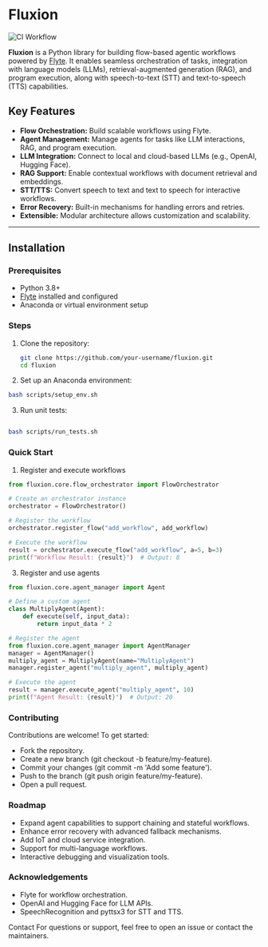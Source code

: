 # Fluxion

![CI Workflow](https://github.com/ymitiku/fluxion/actions/workflows/ci.yml/badge.svg)


**Fluxion** is a Python library for building flow-based agentic workflows powered by [Flyte](https://flyte.org). It enables seamless orchestration of tasks, integration with language models (LLMs), retrieval-augmented generation (RAG), and program execution, along with speech-to-text (STT) and text-to-speech (TTS) capabilities.

## Key Features

- **Flow Orchestration:** Build scalable workflows using Flyte.
- **Agent Management:** Manage agents for tasks like LLM interactions, RAG, and program execution.
- **LLM Integration:** Connect to local and cloud-based LLMs (e.g., OpenAI, Hugging Face).
- **RAG Support:** Enable contextual workflows with document retrieval and embeddings.
- **STT/TTS:** Convert speech to text and text to speech for interactive workflows.
- **Error Recovery:** Built-in mechanisms for handling errors and retries.
- **Extensible:** Modular architecture allows customization and scalability.

---

## Installation

### Prerequisites

- Python 3.8+
- [Flyte](https://flyte.org) installed and configured
- Anaconda or virtual environment setup

### Steps

1. Clone the repository:
   ```bash
   git clone https://github.com/your-username/fluxion.git
   cd fluxion
   ```

2. Set up an Anaconda environment:

```bash
bash scripts/setup_env.sh
```

3. Run unit tests:

```bash

bash scripts/run_tests.sh
```


### Quick Start

1. Register and execute workflows

```python
from fluxion.core.flow_orchestrator import FlowOrchestrator

# Create an orchestrator instance
orchestrator = FlowOrchestrator()

# Register the workflow
orchestrator.register_flow("add_workflow", add_workflow)

# Execute the workflow
result = orchestrator.execute_flow("add_workflow", a=5, b=3)
print(f"Workflow Result: {result}")  # Output: 8

```


3. Register and use agents

```python
from fluxion.core.agent_manager import Agent

# Define a custom agent
class MultiplyAgent(Agent):
    def execute(self, input_data):
        return input_data * 2

# Register the agent
from fluxion.core.agent_manager import AgentManager
manager = AgentManager()
multiply_agent = MultiplyAgent(name="MultiplyAgent")
manager.register_agent("multiply_agent", multiply_agent)

# Execute the agent
result = manager.execute_agent("multiply_agent", 10)
print(f"Agent Result: {result}")  # Output: 20

```


### Contributing
Contributions are welcome! To get started:

- Fork the repository.
- Create a new branch (git checkout -b feature/my-feature).
- Commit your changes (git commit -m 'Add some feature').
- Push to the branch (git push origin feature/my-feature).
- Open a pull request.



### Roadmap
* Expand agent capabilities to support chaining and stateful workflows.
* Enhance error recovery with advanced fallback mechanisms.
* Add IoT and cloud service integration.
* Support for multi-language workflows.
* Interactive debugging and visualization tools.



### Acknowledgements
- Flyte for workflow orchestration.
- OpenAI and Hugging Face for LLM APIs.
- SpeechRecognition and pyttsx3 for STT and TTS.


Contact
For questions or support, feel free to open an issue or contact the maintainers.